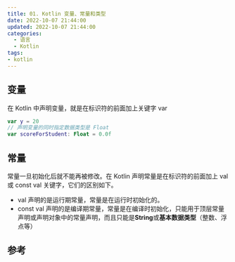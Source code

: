 ```yaml
---
title: 01. Kotlin 变量、常量和类型
date: 2022-10-07 21:44:00
updated: 2022-10-07 21:44:00
categories:
  - 语言
  - Kotlin
tags:
- kotlin
---
```


## 变量

在 Kotlin 中声明变量，就是在标识符的前面加上关键字 var

```kt
var y = 20
// 声明变量的同时指定数据类型是 Float
var scoreForStudent: Float = 0.0f
```

## 常量

常量一旦初始化后就不能再被修改。在 Kotlin 声明常量是在标识符的前面加上 val 或 const val 关键字，它们的区别如下。

* val 声明的是运行期常量，常量是在运行时初始化的。
* const val 声明的是编译期常量，常量是在编译时初始化，只能用于顶层常量声明或声明对象中的常量声明，而且只能是**String**或**基本数据类型**（整数、浮点等）

## 参考
